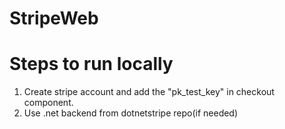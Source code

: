 # StripeWeb
# Steps to run locally
1. Create stripe account and add the "pk_test_key" in checkout component.
2. Use .net backend from dotnetstripe repo(if needed)
